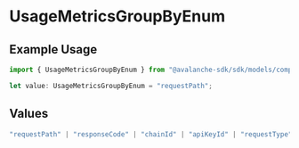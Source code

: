 # UsageMetricsGroupByEnum

## Example Usage

```typescript
import { UsageMetricsGroupByEnum } from "@avalanche-sdk/sdk/models/components";

let value: UsageMetricsGroupByEnum = "requestPath";
```

## Values

```typescript
"requestPath" | "responseCode" | "chainId" | "apiKeyId" | "requestType"
```